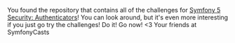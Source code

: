 You found the repository that contains all of the challenges for [Symfony 5 Security: Authenticators](https://symfonycasts.com/screencast/symfony-security)!
You can look around, but it's even more interesting if you just go try the challenges!
Do it! Go now!
<3 Your friends at SymfonyCasts
